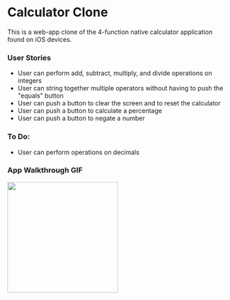 # Calculator Clone

This is a web-app clone of the 4-function native calculator application found on iOS devices.

### User Stories

- User can perform add, subtract, multiply, and divide operations on integers
- User can string together multiple operators without having to push the "equals" button
- User can push a button to clear the screen and to reset the calculator
- User can push a button to calculate a percentage
- User can push a button to negate a number


### To Do:
- User can perform operations on decimals


### App Walkthrough GIF

<img src="http://g.recordit.co/lsLdhKU41R.gif" width=250><br>
